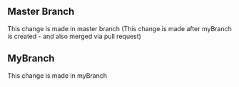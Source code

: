 ## Master Branch
This change is made in master branch (This change is made after myBranch is created - and also merged via pull request)

## MyBranch
This change is made in myBranch